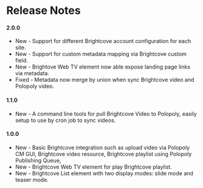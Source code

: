 # Release Notes

#### 2.0.0
- New - Support for different Brightcove account configuration for each site.
- New - Support for custom metadata mapping via Brightcove custom field.
- New - Brightove Web TV element now able expose landing page links via metadata.
- Fixed - Metadata now merge by union when sync Brightcove video and Polopoly video.

#### 1.1.0
- New - A command line tools for pull Brightcove Video to Polopoly, easily setup to use by cron job to sync videos.

#### 1.0.0
- New - Basic Brightcove integration such as upload video via Polopoly CM GUI, Brightcove video resource, Brightcove playlist using Polopoly Publishing Queue,
- New - Brightcove Web TV element for play Brightcove playlist.
- New - Brightcove List element with two display modes: slide mode and teaser mode.
